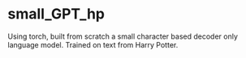 # small_GPT_hp
Using torch, built from scratch a small character based decoder only language model. Trained on text from Harry Potter.
